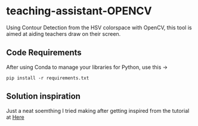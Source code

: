 # teaching-assistant-OPENCV
Using Contour Detection from the HSV colorspace with OpenCV, this tool is aimed at aiding teachers draw on their screen.

## Code Requirements 
After using Conda to manage your libraries for Python, use this ->

`pip install -r requirements.txt`

## Solution inspiration

Just a neat soemthing I tried making after getting inspired from the tutorial at
[Here](https://www.pyimagesearch.com/2015/09/14/ball-tracking-with-opencv/)


